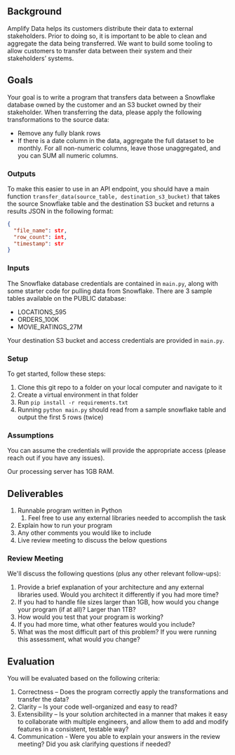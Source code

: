 ## Background

Amplify Data helps its customers distribute their data to external stakeholders. Prior to doing so, it is important to be able to clean and aggregate the data being transferred. We want to build some tooling to allow customers to transfer data between their system and their stakeholders’ systems.

## Goals

Your goal is to write a program that transfers data between a Snowflake database owned by the customer and an S3 bucket owned by their stakeholder. When transferring the data, please apply the following transformations to the source data:

- Remove any fully blank rows
- If there is a date column in the data, aggregate the full dataset to be monthly.  For all non-numeric columns, leave those unaggregated, and you can SUM all numeric columns.

### Outputs

To make this easier to use in an API endpoint, you should have a main function `transfer_data(source_table, destination_s3_bucket)` that takes the source Snowflake table and the destination S3 bucket and returns a results JSON in the following format:

```json
{
  "file_name": str,
  "row_count": int,
  "timestamp": str
}
```

### Inputs

The Snowflake database credentials are contained in `main.py`, along with some starter code for pulling data from Snowflake.  There are 3 sample tables available on the PUBLIC database:

- LOCATIONS_595
- ORDERS_100K
- MOVIE_RATINGS_27M

Your destination S3 bucket and access credentials are provided in `main.py`.

### Setup

To get started, follow these steps:

1. Clone this git repo to a folder on your local computer and navigate to it
2. Create a virtual environment in that folder
3. Run `pip install -r requirements.txt` 
4. Running `python main.py` should read from a sample snowflake table and output the first 5 rows (twice)

### Assumptions

You can assume the credentials will provide the appropriate access (please reach out if you have any issues).

Our processing server has 1GB RAM.

## Deliverables

1. Runnable program written in Python
    1. Feel free to use any external libraries needed to accomplish the task
2. Explain how to run your program 
3. Any other comments you would like to include
4. Live review meeting to discuss the below questions

### Review Meeting

We'll discuss the following questions (plus any other relevant follow-ups):

1. Provide a brief explanation of your architecture and any external libraries used. Would you architect it differently if you had more time?
2. If you had to handle file sizes larger than 1GB, how would you change your program (if at all)? Larger than 1TB?
3. How would you test that your program is working?
4. If you had more time, what other features would you include?
5. What was the most difficult part of this problem? If you were running this assessment, what would you change?

## Evaluation

You will be evaluated based on the following criteria:

1. Correctness – Does the program correctly apply the transformations and transfer the data? 
2. Clarity – Is your code well-organized and easy to read? 
3. Extensibility – Is your solution architected in a manner that makes it easy to collaborate with multiple engineers, and allow them to add and modify features in a consistent, testable way?
4. Communication - Were you able to explain your answers in the review meeting? Did you ask clarifying questions if needed?
